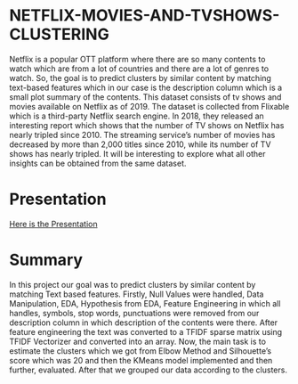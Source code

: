 # NETFLIX-MOVIES-AND-TVSHOWS-CLUSTERING
 Netflix is a popular OTT platform where there are so many contents to watch which are from a lot of countries and there are a lot of genres to watch. So, the goal is to predict clusters by similar content by matching text-based features which in our case is the description column which is a small plot summary of the contents.
This dataset consists of tv shows and movies available on Netflix as of 2019. The dataset is collected from Flixable which is a third-party Netflix search engine.
In 2018, they released an interesting report which shows that the number of TV shows on Netflix has nearly tripled since 2010. The streaming service’s number of movies has decreased by more than 2,000 titles since 2010, while its number of TV shows has nearly tripled. It will be interesting to explore what all other insights can be obtained from the same dataset.




# Presentation
[Here is the Presentation](https://github.com/saransh2396/NETFLIX-MOVIES-AND-TVSHOWS-CLUSTERING/blob/main/netflix%20clustering.pdf)

# Summary
In this project our goal was to predict clusters by similar content by matching Text based features. Firstly, Null Values were handled, Data Manipulation, EDA, Hypothesis from EDA, Feature Engineering in which all handles, symbols, stop words, punctuations were removed from our description column in which description of the contents were there. After feature engineering the text was converted to a TFIDF sparse matrix using TFIDF Vectorizer and converted into an array. Now, the main task is to estimate the clusters which we got from Elbow Method and Silhouette’s score which was 20 and then the KMeans model implemented and then further, evaluated. After that we grouped our data according to the clusters.
